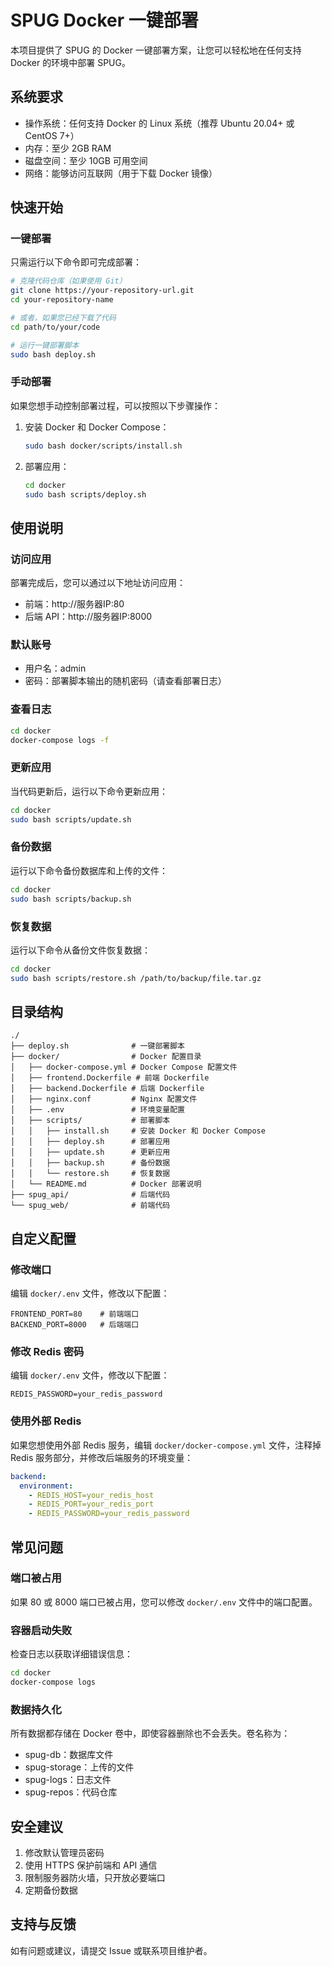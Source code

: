 # SPUG Docker 一键部署

本项目提供了 SPUG 的 Docker 一键部署方案，让您可以轻松地在任何支持 Docker 的环境中部署 SPUG。

## 系统要求

- 操作系统：任何支持 Docker 的 Linux 系统（推荐 Ubuntu 20.04+ 或 CentOS 7+）
- 内存：至少 2GB RAM
- 磁盘空间：至少 10GB 可用空间
- 网络：能够访问互联网（用于下载 Docker 镜像）

## 快速开始

### 一键部署

只需运行以下命令即可完成部署：

```bash
# 克隆代码仓库（如果使用 Git）
git clone https://your-repository-url.git
cd your-repository-name

# 或者，如果您已经下载了代码
cd path/to/your/code

# 运行一键部署脚本
sudo bash deploy.sh
```

### 手动部署

如果您想手动控制部署过程，可以按照以下步骤操作：

1. 安装 Docker 和 Docker Compose：
   ```bash
   sudo bash docker/scripts/install.sh
   ```

2. 部署应用：
   ```bash
   cd docker
   sudo bash scripts/deploy.sh
   ```

## 使用说明

### 访问应用

部署完成后，您可以通过以下地址访问应用：

- 前端：http://服务器IP:80
- 后端 API：http://服务器IP:8000

### 默认账号

- 用户名：admin
- 密码：部署脚本输出的随机密码（请查看部署日志）

### 查看日志

```bash
cd docker
docker-compose logs -f
```

### 更新应用

当代码更新后，运行以下命令更新应用：

```bash
cd docker
sudo bash scripts/update.sh
```

### 备份数据

运行以下命令备份数据库和上传的文件：

```bash
cd docker
sudo bash scripts/backup.sh
```

### 恢复数据

运行以下命令从备份文件恢复数据：

```bash
cd docker
sudo bash scripts/restore.sh /path/to/backup/file.tar.gz
```

## 目录结构

```
./
├── deploy.sh              # 一键部署脚本
├── docker/                # Docker 配置目录
│   ├── docker-compose.yml # Docker Compose 配置文件
│   ├── frontend.Dockerfile # 前端 Dockerfile
│   ├── backend.Dockerfile # 后端 Dockerfile
│   ├── nginx.conf         # Nginx 配置文件
│   ├── .env               # 环境变量配置
│   ├── scripts/           # 部署脚本
│   │   ├── install.sh     # 安装 Docker 和 Docker Compose
│   │   ├── deploy.sh      # 部署应用
│   │   ├── update.sh      # 更新应用
│   │   ├── backup.sh      # 备份数据
│   │   └── restore.sh     # 恢复数据
│   └── README.md          # Docker 部署说明
├── spug_api/              # 后端代码
└── spug_web/              # 前端代码
```

## 自定义配置

### 修改端口

编辑 `docker/.env` 文件，修改以下配置：

```
FRONTEND_PORT=80    # 前端端口
BACKEND_PORT=8000   # 后端端口
```

### 修改 Redis 密码

编辑 `docker/.env` 文件，修改以下配置：

```
REDIS_PASSWORD=your_redis_password
```

### 使用外部 Redis

如果您想使用外部 Redis 服务，编辑 `docker/docker-compose.yml` 文件，注释掉 Redis 服务部分，并修改后端服务的环境变量：

```yaml
backend:
  environment:
    - REDIS_HOST=your_redis_host
    - REDIS_PORT=your_redis_port
    - REDIS_PASSWORD=your_redis_password
```

## 常见问题

### 端口被占用

如果 80 或 8000 端口已被占用，您可以修改 `docker/.env` 文件中的端口配置。

### 容器启动失败

检查日志以获取详细错误信息：

```bash
cd docker
docker-compose logs
```

### 数据持久化

所有数据都存储在 Docker 卷中，即使容器删除也不会丢失。卷名称为：

- spug-db：数据库文件
- spug-storage：上传的文件
- spug-logs：日志文件
- spug-repos：代码仓库

## 安全建议

1. 修改默认管理员密码
2. 使用 HTTPS 保护前端和 API 通信
3. 限制服务器防火墙，只开放必要端口
4. 定期备份数据

## 支持与反馈

如有问题或建议，请提交 Issue 或联系项目维护者。
